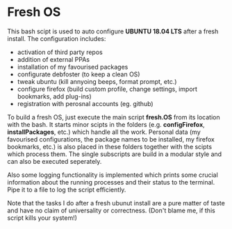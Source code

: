# Fresh OS

This bash scipt is used to auto configure **UBUNTU 18.04 LTS** after a fresh install. The configuration includes:

- activation of third party repos
- addition of external PPAs
- installation of my favourised packages
- configurate debfoster (to keep a clean OS)
- tweak ubuntu (kill annyoing beeps, format prompt, etc.)
- configure firefox (build custom profile, change settings, import bookmarks, add plug-ins)
- registration with perosnal accounts (eg. github)

To build a fresh OS, just execute the main script **fresh.OS** from its location with the bash. 
It starts minor scipts in the folders (e.g. **configFirefox**, **installPackages**, etc.) which handle all the work. Personal data (my favourised configurations, the package names to be installed, my firefox bookmarks, etc.) is also placed in these folders together with the scipts which process them. The single subscripts are build in a modular style and can also be executed seperately.

Also some logging functionality is implemented which prints some crucial information about the running processes and their status to the terminal. Pipe it to a file to log the script efficiently.

Note that the tasks I do after a fresh ubunut install are a pure matter of taste and have no claim of universality or correctness. (Don't blame me, if this script kills your system!)
